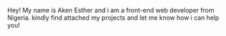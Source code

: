 Hey!
My name is Aken Esther and i am a front-end web developer from Nigeria.
kindly find attached my projects and let me know how i can help you!

